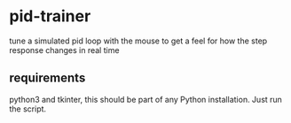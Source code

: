 # pid-trainer
tune a simulated pid loop with the mouse to get a feel for how the step response changes in real time

## requirements
python3 and tkinter, this should be part of any Python installation. Just run the script.
